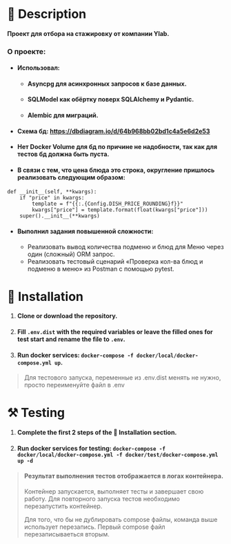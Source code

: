 # 📃 Description

#### Проект для отбора на стажировку от компании Ylab.

### О проекте:

* #### Использовал:
  * #### Asyncpg для асинхронных запросов к базе данных.
  * #### SQLModel как обёртку поверх SQLAlchemy и Pydantic.
  * #### Alembic для миграций.
* #### Схема бд: https://dbdiagram.io/d/64b968bb02bd1c4a5e6d2e53
* #### Нет Docker Volume для бд по причине не надобности, так как для тестов бд должна быть пуста.
* #### В связи с тем, что цена блюда это строка, округление пришлось реализовать следующим образом:
```    
def __init__(self, **kwargs):
    if "price" in kwargs:
        template = f"{{:.{Config.DISH_PRICE_ROUNDING}f}}"
        kwargs["price"] = template.format(float(kwargs["price"]))
    super().__init__(**kwargs)
```
* #### Выполнил задания повышенной сложности:
  * Реализовать вывод количества подменю и блюд для Меню через один (сложный) ORM запрос.
  * Реализовать тестовый сценарий «Проверка кол-ва блюд и подменю в меню» из Postman с помощью pytest.


# 💽 Installation

1. #### Clone or download the repository.
2. #### Fill `.env.dist` with the required variables or leave the filled ones for test start and rename the file to `.env`.
3. #### Run docker services: `docker-compose -f docker/local/docker-compose.yml up`.

> Для тестового запуска, переменные из .env.dist менять не нужно, просто переименуйте файл в .env


# ⚒️ Testing

1. #### Complete the first 2 steps of the 💽 Installation section.
2. #### Run docker services for testing: `docker-compose -f docker/local/docker-compose.yml -f docker/test/docker-compose.yml up -d`

> #### Результат выполнения тестов отображается в логах контейнера.
> Контейнер запускается, выполняет тесты и завершает свою работу. Для повторного запуска тестов необходимо перезапустить контейнер.
> 
> Для того, что бы не дублировать compose файлы, команда выше использует перезапись. Первый compose файл перезаписываеться вторым.